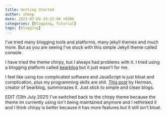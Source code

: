 ```yaml
---
title: Getting Started
author: sheep
date: 2021-07-09 19:22:00 +0200
categories: [Blogging, Tutorial]
tags: [blogging]
---
```



I've tried many blogging tools and platforms, many jekyll themes and much more.
But as you are seeing I've stuck with this simple Jekyll theme called console.

I have tried the theme chirpy, but I always had problems with it.
I tried using a blogging platform called [bearblog](https://bearblog.dev) but it just wasn't for me.

I feel like using too complicated software and JavaScript is just bloat and complication, plus my programming skills are shit. [This post](https://herman.bearblog.dev/motherfucking-blog/) by Herman, creator of bearblog, summorazes it.
Just stick to simple and clean blogs.

EDIT (13th July 2021)
I've switched back to the chirpy theme because the theme im currently using isn't being maintained anymore and I rethinked it and I think chirpy is better because it has more features but it still isn't bloat.
